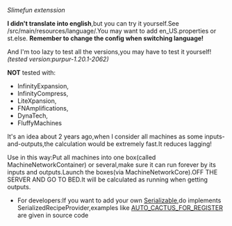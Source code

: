 *Slimefun extenssion*

**I didn't translate into english**,but you can try it yourself.See /src/main/resources/language/.You may want to add en_US.properties or st.else.
**Remember to change the config when switching language!**

And I'm too lazy to test all the versions,you may have to test it yourself!
*(tested version:purpur-1.20.1-2062)*

**NOT** tested with:
* InfinityExpansion,
* InfinityCompress,
* LiteXpansion,
* FNAmplifications,
* DynaTech,
* FluffyMachines

It's an idea about 2 years ago,when I consider all machines as some inputs-and-outputs,the calculation would be extremely fast.It reduces lagging!

Use in this way:Put all machines into one box(called MachineNetworkContainer) or several,make sure it can run forever by its inputs and outputs.Launch the boxes(via MachineNetworkCore).OFF THE SERVER AND GO TO BED.It will be calculated as running when getting outputs.

* For developers:If you want to add your own [Serializable](/src/main/java/io/github/ignorelicensescn/minimizeFactory/Items/serializable/SerializeOnly.java#L3),do implements SerializedRecipeProvider,examples like [AUTO_CACTUS_FOR_REGISTER](/src/main/java/io/github/ignorelicensescn/minimizeFactory/Items/Registers.java#L203) are given in source code
